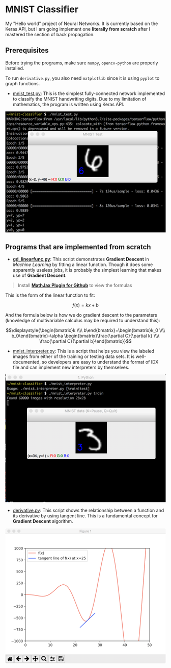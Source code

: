 # MNIST Classifier

My "Hello world" project of Neural Networks. It is currently based on the Keras
API, but I am going implement one **literally from scratch** after I mastered
the section of back propagation.

## Prerequisites

Before trying the programs, make sure `numpy`, `opencv-python` are properly
installed.

To run `derivative.py`, you also need `matplotlib` since it is using `pyplot`
to graph functions.

* [mnist\_test.py](mnist_test.py): This is the simplest fully-connected network
 implemented to classify the MNIST handwriting digits. Due to my limitation of
mathematics, the program is written using Keras API.

![MNIST classifier](mnist_test_screenshot.png)

## Programs that are implemented from scratch

* **[gd\_linearfunc.py](gd_linearfunc.py)**: This script demonstrates **Gradient
Descent** in _Machine Learning_ by fitting a linear function. Though 
it does some apparently useless jobs, it is probably the simplest learning that
makes use of **Gradient Descent**.

> Install **[MathJax Plugin for Github][1]** to view the formulas

This is the form of the linear function to fit:

$$\displaystyle{f(x)=kx+b}$$

And the formula below is how we do gradient descent to the parameters (knowledge
of multivariable calculus may be required to understand this):

$$\displaystyle{\begin{bmatrix}k \\\\ b\end{bmatrix}=\begin{bmatrix}k_0 \\\\ b_0\end{bmatrix}-\alpha \begin{bmatrix}\frac{\partial C}{\partial k} \\\\ \frac{\partial C}{\partial b}\end{bmatrix}}$$

* [mnist\_interpreter.py](mnist_interpreter.py): This is a script that helps you
view the labeled images from either of the training or testing data sets. It
is well-documented, so developers are easy to understand the format of IDX
file and can implement new interpreters by themselves.

![MNIST interpreter](interpreter.png)

* [derivative.py](derivative.py): This script shows the relationship between a
function and its derivative by using tangent line. This is a fundamental concept
for **Gradient Descent** algorithm.

![Derivative plot](derivative_plot.png)

[1]: https://chrome.google.com/webstore/detail/mathjax-plugin-for-github/ioemnmodlmafdkllaclgeombjnmnbima?hl=en-US

